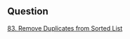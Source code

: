 ## Question

[83. Remove Duplicates from Sorted List](https://leetcode.com/problems/remove-duplicates-from-sorted-list)
